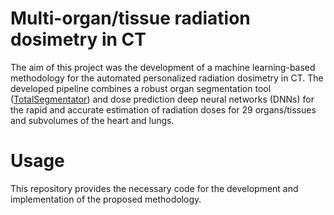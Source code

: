 # Multi-organ/tissue radiation dosimetry in CT
The aim of this project was the development of a machine learning-based methodology for the automated personalized radiation dosimetry in CT.
The developed pipeline combines a robust organ segmentation tool ([TotalSegmentator](https://github.com/wasserth/TotalSegmentator)) and dose prediction deep neural networks (DNNs) for the rapid and accurate estimation of radiation doses for 29 organs/tissues and subvolumes of the heart and lungs.

# Usage
This repository provides the necessary code for the development and implementation of the proposed methodology.
